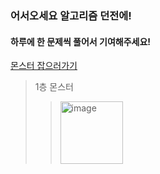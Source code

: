 
### 어서오세요 알고리즘 던전에!
#### 하루에 한 문제씩 풀어서 기여해주세요!

[몬스터 잡으러가기](https://solved.ac/class)

> 1층 몬스터
> > <img width="100" alt="image" src="https://user-images.githubusercontent.com/67668805/147516382-02972d2b-24ea-400d-b8d3-b2219661f4a0.png"> 


